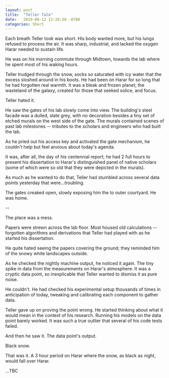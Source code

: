```yaml
---
layout: post
title:  "Teller Tale"
date:   2019-08-12 12:26:58 -0700
categories: Short
---
```

Each breath Teller took was short. His body wanted more, but his lungs refused to process the air. It was sharp, industrial, and lacked the oxygen Harar needed to sustain life.

He was on his morning commute through Midtown, towards the lab where he spent most of his waking hours.

Teller trudged through the snow, socks so saturated with icy water that the excess sloshed around in his boots. He had been on Harar for so long that he had forgotten real warmth. It was a bleak and frozen planet; the wasteland of the galaxy, created for those that seeked solice, and focus.

Teller hated it.

He saw the gates of his lab slowly come into view. The building's steel facade was a dulled, slate grey, with no decoration besides a tiny set of etched murals on the west side of the gate. The murals contained scenes of past lab milestones -- tributes to the scholars and engineers who had built the lab.

As he pried out his access key and activated the gate mechanism, he couldn't help but feel anxious about today's agenda. 

It was, after all, the day of his centennial report; he had 2 full hours to present his dissertation to Harar's distinguished panel of native scholars (some of which were so old that they were depicted in the murals).

As much as he wanted to do that, Teller had stumbled across several data points yesterday that were...troubling.

The gates creaked open, slowly exposing him the to outer courtyard. He was home.

--

The place was a mess.

Papers were strewn across the lab floor. Most housed old calculations -- forgotten algorithms and derivations that Teller had played with as he started his dissertation.

He quite hated seeing the papers covering the ground; they reminded him of the snowy white landscapes outside.

As he checked the nightly machine output, he noticed it again. The tiny spike in data from the measurements on Harar's atmosphere. It was a cryptic data point, so inexplicable that Teller wanted to dismiss it as pure noise.

He couldn't. He had checked his experimental setup thousands of times in anticipation of today, tweaking and calibrating each component to gather data.

Teller gave up on proving the point wrong. He started thinking about what it would mean in the context of his research. Running his models on the data point barely worked. It was such a true outlier that several of his code tests failed.

And then he saw it. The data point's output.

Black snow.

That was it. A 3 hour period on Harar where the snow, as black as night, would fall over Harar.

...TBC
